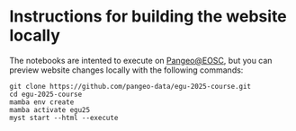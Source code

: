 # Instructions for building the website locally

The notebooks are intented to execute on [Pangeo@EOSC](https://pangeo-data.github.io/pangeo-eosc/), but you can preview website changes locally with the following commands:

```
git clone https://github.com/pangeo-data/egu-2025-course.git
cd egu-2025-course
mamba env create
mamba activate egu25
myst start --html --execute
```
